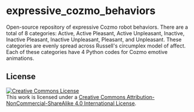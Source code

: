 # expressive_cozmo_behaviors
Open-source repository of expressive Cozmo robot behaviors. There are a total of 8 categories: Active, Active Pleasant, Active Unpleasant, Inactive, Inactive Pleasant, Inactive Unpleasant, Pleasant, and Unpleasant. These categories are evenly spread across Russell's circumplex model of affect. Each of these categories have 4 Python codes for Cozmo emotive animations. 



## License

<a rel="license" href="http://creativecommons.org/licenses/by-nc-sa/4.0/"><img alt="Creative Commons License" style="border-width:0" src="https://i.creativecommons.org/l/by-nc-sa/4.0/88x31.png" /></a><br />This work is licensed under a <a rel="license" href="http://creativecommons.org/licenses/by-nc-sa/4.0/">Creative Commons Attribution-NonCommercial-ShareAlike 4.0 International License</a>.
